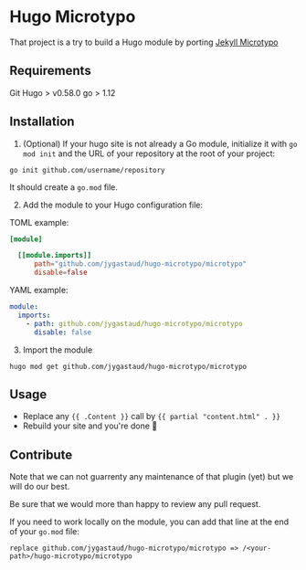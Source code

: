 # Hugo Microtypo

That project is a try to build a Hugo module by porting [Jekyll Microtypo](https://github.com/borisschapira/jekyll-microtypo)


## Requirements

Git
Hugo > v0.58.0
go > 1.12

## Installation

1. (Optional) If your hugo site is not already a Go module, initialize it with `go mod init` and the URL of your repository at the root of your project:

`go init github.com/username/repository`

It should create a `go.mod` file.

2. Add the module to your Hugo configuration file:

TOML example:

```toml
[module]

  [[module.imports]]
      path="github.com/jygastaud/hugo-microtypo/microtypo"
      disable=false
```

YAML example:
```yaml
module:
  imports:
    - path: github.com/jygastaud/hugo-microtypo/microtypo
      disable: false
```

3. Import the module

```
hugo mod get github.com/jygastaud/hugo-microtypo/microtypo
```

## Usage

* Replace any `{{ .Content }}` call by `{{ partial "content.html" . }}`
* Rebuild your site and you're done :tada:

## Contribute

Note that we can not guarrenty any maintenance of that plugin (yet) but we will do our best.

Be sure that we would more than happy to review any pull request.

If you need to work locally on the module, you can add that line at the end of your `go.mod` file:

```
replace github.com/jygastaud/hugo-microtypo/microtypo => /<your-path>/hugo-microtypo/microtypo
```

